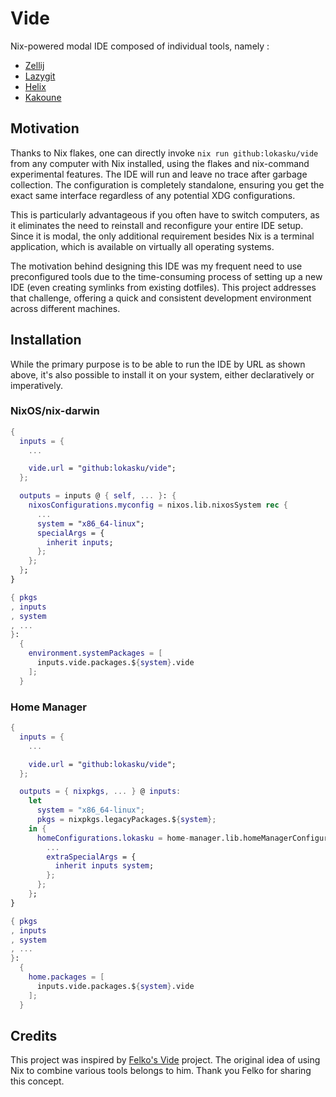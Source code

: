 # Vide
Nix-powered modal IDE composed of individual tools, namely :
- [Zellij](https://zellij.dev)
- [Lazygit](https://github.com/jesseduffield/lazygit)
- [Helix](https://helix-editor.com/)
- [Kakoune](https://kakoune.org/)
## Motivation
Thanks to Nix flakes, one can directly invoke `nix run github:lokasku/vide` from any computer with Nix installed, using the flakes and nix-command experimental features. The IDE will run and leave no trace after garbage collection. The configuration is completely standalone, ensuring you get the exact same interface regardless of any potential XDG configurations.

This is particularly advantageous if you often have to switch computers, as it eliminates the need to reinstall and reconfigure your entire IDE setup. Since it is modal, the only additional requirement besides Nix is a terminal application, which is available on virtually all operating systems.

The motivation behind designing this IDE was my frequent need to use preconfigured tools due to the time-consuming process of setting up a new IDE (even creating symlinks from existing dotfiles). This project addresses that challenge, offering a quick and consistent development environment across different machines.
## Installation
While the primary purpose is to be able to run the IDE by URL as shown above, it's also possible to install it on your system, either declaratively or imperatively.
### NixOS/nix-darwin
```nix
{
  inputs = {
    ...

    vide.url = "github:lokasku/vide";
  };

  outputs = inputs @ { self, ... }: {
    nixosConfigurations.myconfig = nixos.lib.nixosSystem rec {
      ...
      system = "x86_64-linux";
      specialArgs = {
        inherit inputs;
      };
    };
  };
}
```
```nix
{ pkgs
, inputs
, system
, ...
}:
  {
    environment.systemPackages = [
      inputs.vide.packages.${system}.vide
    ];
  }
```
### Home Manager
```nix
{
  inputs = {
    ...

    vide.url = "github:lokasku/vide";
  };

  outputs = { nixpkgs, ... } @ inputs:
    let
      system = "x86_64-linux";
      pkgs = nixpkgs.legacyPackages.${system};
    in {
      homeConfigurations.lokasku = home-manager.lib.homeManagerConfiguration {
        ...
        extraSpecialArgs = {
          inherit inputs system;
        };
      };
    };
}
```
```nix
{ pkgs
, inputs
, system
, ...
}:
  {
    home.packages = [
      inputs.vide.packages.${system}.vide
    ];
  }
```
## Credits
This project was inspired by [Felko's Vide](https://github.com/felko/vide) project. The original idea of using Nix to combine various tools belongs to him. Thank you Felko for sharing this concept.
